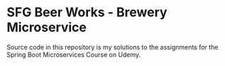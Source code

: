 # SFG Beer Works - Brewery Microservice

Source code in this repository is my solutions to the assignments for the Spring Boot Microservices Course on Udemy.
